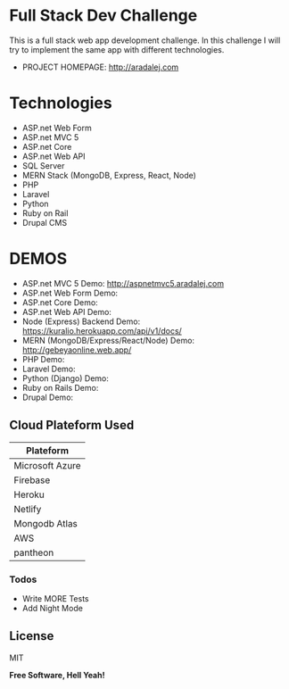 # Full Stack Dev Challenge

This is a full stack web app development challenge. In this challenge I will try to implement the same app with different technologies.

- PROJECT HOMEPAGE: http://aradalej.com

# Technologies

- ASP.net Web Form
- ASP.net MVC 5
- ASP.net Core
- ASP.net Web API
- SQL Server
- MERN Stack (MongoDB, Express, React, Node)
- PHP
- Laravel
- Python
- Ruby on Rail
- Drupal CMS

# DEMOS

- ASP.net MVC 5 Demo: http://aspnetmvc5.aradalej.com
- ASP.net Web Form Demo:
- ASP.net Core Demo:
- ASP.net Web API Demo:
- Node (Express) Backend Demo: https://kuralio.herokuapp.com/api/v1/docs/
- MERN (MongoDB/Express/React/Node) Demo: http://gebeyaonline.web.app/
- PHP Demo:
- Laravel Demo:
- Python (Django) Demo:
- Ruby on Rails Demo:
- Drupal Demo:

## Cloud Plateform Used

| Plateform       |
| --------------- |
| Microsoft Azure |
| Firebase        |
| Heroku          |
| Netlify         |
| Mongodb Atlas   |
| AWS             |
| pantheon        |

### Todos

- Write MORE Tests
- Add Night Mode

## License

MIT

**Free Software, Hell Yeah!**

[//]: # "These are reference links used in the body of this note and get stripped out when the markdown processor does its job. There is no need to format nicely because it shouldn't be seen. Thanks SO - http://stackoverflow.com/questions/4823468/store-comments-in-markdown-syntax"
[dill]: https://github.com/joemccann/dillinger
[git-repo-url]: https://github.com/joemccann/dillinger.git
[john gruber]: http://daringfireball.net
[df1]: http://daringfireball.net/projects/markdown/
[markdown-it]: https://github.com/markdown-it/markdown-it
[ace editor]: http://ace.ajax.org
[node.js]: http://nodejs.org
[twitter bootstrap]: http://twitter.github.com/bootstrap/
[jquery]: http://jquery.com
[@tjholowaychuk]: http://twitter.com/tjholowaychuk
[express]: http://expressjs.com
[angularjs]: http://angularjs.org
[gulp]: http://gulpjs.com
[pldb]: https://github.com/joemccann/dillinger/tree/master/plugins/dropbox/README.md
[plgh]: https://github.com/joemccann/dillinger/tree/master/plugins/github/README.md
[plgd]: https://github.com/joemccann/dillinger/tree/master/plugins/googledrive/README.md
[plod]: https://github.com/joemccann/dillinger/tree/master/plugins/onedrive/README.md
[plme]: https://github.com/joemccann/dillinger/tree/master/plugins/medium/README.md
[plga]: https://github.com/RahulHP/dillinger/blob/master/plugins/googleanalytics/README.md
